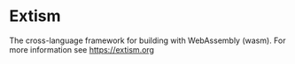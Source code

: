 # Extism
The cross-language framework for building with WebAssembly (wasm). For more information see https://extism.org